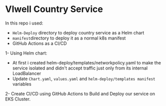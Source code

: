 # VIwell Country Service

In this repo i used:
- `Helm-Deploy` directory to deploy country service as a Helm chart 
- `manifest`directory to deploy it as a normal k8s manifest
- GitHub Actions as a CI/CD

1- Using Helm chart:
- At first i created helm-deploy/templates/networkpolicy.yaml to make the service isolated and didn't accept traffic just only from its internal LoadBalancer
- Update `Chart.yaml`, `values.yaml` and `helm-deploy/templates manifest` variables

2- Create CI/CD using GitHub Actions to Build and Deploy our service on EKS Cluster.